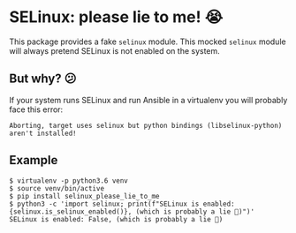 # SELinux: please lie to me! 😭

This package provides a fake `selinux` module. This mocked `selinux` module
will always pretend SELinux is not enabled on the system.

## But why? 😕

If your system runs SELinux and run Ansible in a virtualenv you will probably
face this error:

    Aborting, target uses selinux but python bindings (libselinux-python) aren't installed!

## Example

    $ virtualenv -p python3.6 venv
    $ source venv/bin/active
    $ pip install selinux_please_lie_to_me
    $ python3 -c 'import selinux; print(f"SELinux is enabled: {selinux.is_selinux_enabled()}, (which is probably a lie 🤫)")'
    SELinux is enabled: False, (which is probably a lie 🤫)
